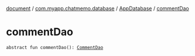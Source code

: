 [document](../../index.md) / [com.myapp.chatmemo.database](../index.md) / [AppDatabase](index.md) / [commentDao](./comment-dao.md)

# commentDao

`abstract fun commentDao(): `[`CommentDao`](../../com.myapp.chatmemo.data.database.dao/-comment-dao/index.md)